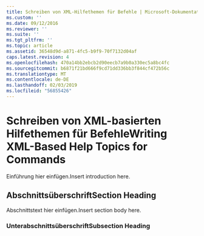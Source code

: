 ```yaml
---
title: Schreiben von XML-Hilfethemen für Befehle | Microsoft-Dokumentation
ms.custom: ''
ms.date: 09/12/2016
ms.reviewer: ''
ms.suite: ''
ms.tgt_pltfrm: ''
ms.topic: article
ms.assetid: 36548d9d-a871-4fc5-b9f9-70f7132d04af
caps.latest.revision: 4
ms.openlocfilehash: 470a14bb2ebcb2d90eecb7a9b0a330ec5a8bc4fc
ms.sourcegitcommit: b6871f21bd666f9cd71dd336bb3f844cf472b56c
ms.translationtype: MT
ms.contentlocale: de-DE
ms.lasthandoff: 02/03/2019
ms.locfileid: "56855426"
---
```

# <a name="writing-xml-based-help-topics-for-commands"></a><span data-ttu-id="152fe-102">Schreiben von XML-basierten Hilfethemen für Befehle</span><span class="sxs-lookup"><span data-stu-id="152fe-102">Writing XML-Based Help Topics for Commands</span></span>

<span data-ttu-id="152fe-103">Einführung hier einfügen.</span><span class="sxs-lookup"><span data-stu-id="152fe-103">Insert introduction here.</span></span>

## <a name="section-heading"></a><span data-ttu-id="152fe-104">Abschnittsüberschrift</span><span class="sxs-lookup"><span data-stu-id="152fe-104">Section Heading</span></span>

 <span data-ttu-id="152fe-105">Abschnittstext hier einfügen.</span><span class="sxs-lookup"><span data-stu-id="152fe-105">Insert section body here.</span></span>

### <a name="subsection-heading"></a><span data-ttu-id="152fe-106">Unterabschnittsüberschrift</span><span class="sxs-lookup"><span data-stu-id="152fe-106">Subsection Heading</span></span>
